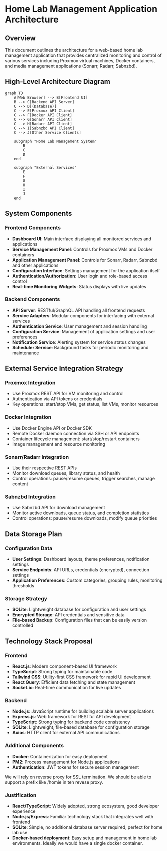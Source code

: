 # Home Lab Management Application Architecture

## Overview

This document outlines the architecture for a web-based home lab management application that provides centralized monitoring and control of various services including Proxmox virtual machines, Docker containers, and media management applications (Sonarr, Radarr, Sabnzbd).

## High-Level Architecture Diagram

```mermaid
graph TD
    A[Web Browser] --> B[Frontend UI]
    B --> C[Backend API Server]
    C --> D[(Database)]
    C --> E[Proxmox API Client]
    C --> F[Docker API Client]
    C --> G[Sonarr API Client]
    C --> H[Radarr API Client]
    C --> I[Sabnzbd API Client]
    C --> J[Other Service Clients]
    
    subgraph "Home Lab Management System"
        B
        C
        D
    end
    
    subgraph "External Services"
        E
        F
        G
        H
        I
        J
    end
```

## System Components

### Frontend Components

- **Dashboard UI**: Main interface displaying all monitored services and applications
- **Service Management Panel**: Controls for Proxmox VMs and Docker containers
- **Application Management Panel**: Controls for Sonarr, Radarr, Sabnzbd and other applications
- **Configuration Interface**: Settings management for the application itself
- **Authentication/Authorization**: User login and role-based access control
- **Real-time Monitoring Widgets**: Status displays with live updates

### Backend Components

- **API Server**: RESTful/GraphQL API handling all frontend requests
- **Service Adapters**: Modular components for interfacing with external services
- **Authentication Service**: User management and session handling
- **Configuration Service**: Management of application settings and user preferences
- **Notification Service**: Alerting system for service status changes
- **Scheduler Service**: Background tasks for periodic monitoring and maintenance

## External Service Integration Strategy

### Proxmox Integration
- Use Proxmox REST API for VM monitoring and control
- Authentication via API tokens or credentials
- Key operations: start/stop VMs, get status, list VMs, monitor resources

### Docker Integration
- Use Docker Engine API or Docker SDK
- Remote Docker daemon connection via SSH or API endpoints
- Container lifecycle management: start/stop/restart containers
- Image management and resource monitoring

### Sonarr/Radarr Integration
- Use their respective REST APIs
- Monitor download queues, library status, and health
- Control operations: pause/resume queues, trigger searches, manage content

### Sabnzbd Integration
- Use Sabnzbd API for download management
- Monitor active downloads, queue status, and completion statistics
- Control operations: pause/resume downloads, modify queue priorities

## Data Storage Plan

### Configuration Data
- **User Settings**: Dashboard layouts, theme preferences, notification settings
- **Service Endpoints**: API URLs, credentials (encrypted), connection settings
- **Application Preferences**: Custom categories, grouping rules, monitoring thresholds

### Storage Strategy
- **SQLite**: Lightweight database for configuration and user settings
- **Encrypted Storage**: API credentials and sensitive data
- **File-based Backup**: Configuration files that can be easily version controlled

## Technology Stack Proposal

### Frontend
- **React.js**: Modern component-based UI framework
- **TypeScript**: Strong typing for maintainable code
- **Tailwind CSS**: Utility-first CSS framework for rapid UI development
- **React Query**: Efficient data fetching and state management
- **Socket.io**: Real-time communication for live updates

### Backend
- **Node.js**: JavaScript runtime for building scalable server applications
- **Express.js**: Web framework for RESTful API development
- **TypeScript**: Strong typing for backend code consistency
- **SQLite**: Lightweight, file-based database for configuration storage
- **Axios**: HTTP client for external API communications

### Additional Components
- **Docker**: Containerization for easy deployment
- **PM2**: Process management for Node.js applications
- **Authentication**: JWT tokens for secure session management

We will rely on reverse proxy for SSL termination. We should be able to support a prefix like /homie in teh revese proxy.

### Justification
- **React/TypeScript**: Widely adopted, strong ecosystem, good developer experience
- **Node.js/Express**: Familiar technology stack that integrates well with frontend
- **SQLite**: Simple, no additional database server required, perfect for home lab use
- **Docker-based deployment**: Easy setup and management in home lab environments. Ideally we would have a single docker container. 